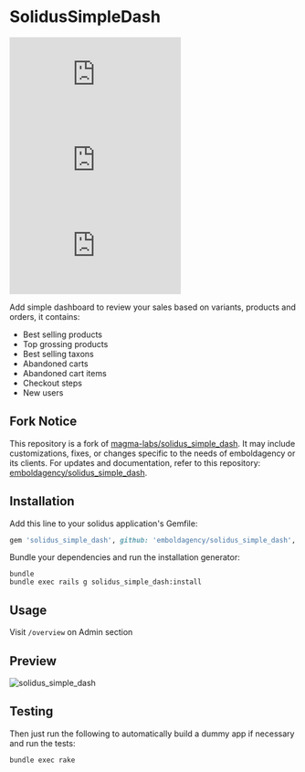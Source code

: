 # SolidusSimpleDash

![Semantic Versioning](https://embold.net/api/github/badge/semver.php?repo=solidus_simple_dash) <!--
--> [![release.yml](https://embold.net/api/github/badge/workflow-status.php?repo=solidus_simple_dash&workflow=release.yml)](https://github.com/emboldagency/solidus_simple_dash/actions/workflows/release.yml) <!--
--> [![ci.yml](https://embold.net/api/github/badge/workflow-status.php?repo=solidus_simple_dash&workflow=ci.yml)](https://github.com/emboldagency/solidus_simple_dash/actions/workflows/ci.yml)

Add simple dashboard to review your sales based on variants, products and orders, it contains:
- Best selling products
- Top grossing products
- Best selling taxons
- Abandoned carts
- Abandoned cart items
- Checkout steps
- New users

## Fork Notice

This repository is a fork of [magma-labs/solidus_simple_dash](https://github.com/magma-labs/solidus_simple_dash).
It may include customizations, fixes, or changes specific to the needs of emboldagency or its clients. For updates and documentation, refer to this repository: [emboldagency/solidus_simple_dash](https://github.com/emboldagency/solidus_simple_dash).

## Installation

Add this line to your solidus application's Gemfile:

```ruby
gem 'solidus_simple_dash', github: 'emboldagency/solidus_simple_dash', branch: 'master'
```

Bundle your dependencies and run the installation generator:

```shell
bundle
bundle exec rails g solidus_simple_dash:install
```

## Usage

Visit ```/overview``` on Admin section

## Preview
![solidus_simple_dash](https://user-images.githubusercontent.com/957520/43218208-597c6014-9009-11e8-8155-c2f583cf4627.png)

## Testing

Then just run the following to automatically build a dummy app if necessary and
run the tests:

```shell
bundle exec rake
```
